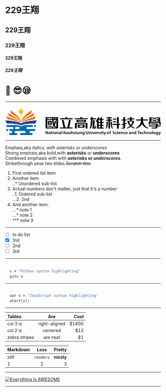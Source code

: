 
# 229王翔
## 229王翔
### 229王翔
#### 229王翔
##### 229王翔

# 🌲 :sunglasses::sleepy:

-----

![NKUST](182513897.png)


-------
Emphais,aka *italics, with asterisks or underscores*       
Strong emphais,aka bold,with **asterisks** or **underscores**     
Combined emphasis with with **asterisks or _underscores_**.    
Strikethrough uese two tildes.~~Scratch this.~~   


1. First ordered list item
2. Another item <br>
..*  Unordered sub-list.
4. Actual numbers don't matter, just that it's a number</br>
..1. Ordered sub-list</br>
...2. 2nd
5. And another item.</br>
...* note 1</br>
...* note 2</br>
***  note 3
   
------
- [ ] to do list
- [x] 1nd 
- [ ] 2nd 
- [ ] 3rd 

-----

```ruby

  s = "Python syntax highlighting"
  puts s

``` 
---

```ruby

  var s = "JavaScript syntax highlighting"
  alert(s);

``` 

---
| **Tables** | **Are** | **Cool** |
|:--------------|:-------------:|-----:|
|col 3 is|right-aligned|$1600|
|col 2 is|centered|$12|
|zebra stripes|are neat|$1 |

|**Markdown**|**Less**|**Pretty**|
|:--------------|:---------:|----------:|
| *still*| `renders`  | **nicely** |
|1|2|3|

----
[![Everything Is AWESOME](https://img.youtube.com/vi/StTqXEQ2l-Y/0.jpg)](https://www.youtube.com/watch?v=StTqXEQ2l-Y "Everything Is AWESOME")

---
